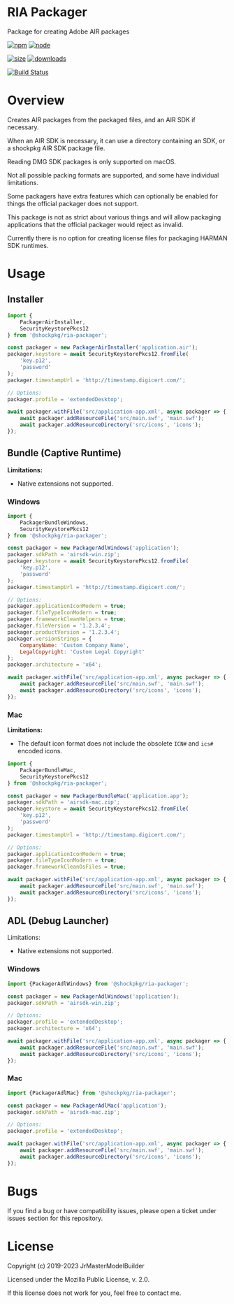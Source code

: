 # RIA Packager

Package for creating Adobe AIR packages

[![npm](https://img.shields.io/npm/v/@shockpkg/ria-packager.svg)](https://npmjs.com/package/@shockpkg/ria-packager)
[![node](https://img.shields.io/node/v/@shockpkg/ria-packager.svg)](https://nodejs.org)

[![size](https://packagephobia.now.sh/badge?p=@shockpkg/ria-packager)](https://packagephobia.now.sh/result?p=@shockpkg/ria-packager)
[![downloads](https://img.shields.io/npm/dm/@shockpkg/ria-packager.svg)](https://npmcharts.com/compare/@shockpkg/ria-packager?minimal=true)

[![Build Status](https://github.com/shockpkg/ria-packager/workflows/main/badge.svg?branch=master)](https://github.com/shockpkg/ria-packager/actions?query=workflow%3Amain+branch%3Amaster)

# Overview

Creates AIR packages from the packaged files, and an AIR SDK if necessary.

When an AIR SDK is necessary, it can use a directory containing an SDK, or a shockpkg AIR SDK package file.

Reading DMG SDK packages is only supported on macOS.

Not all possible packing formats are supported, and some have individual limitations.

Some packagers have extra features which can optionally be enabled for things the official packager does not support.

This package is not as strict about various things and will allow packaging applications that the official packager would reject as invalid.

Currently there is no option for creating license files for packaging HARMAN SDK runtimes.

# Usage

## Installer

```js
import {
	PackagerAirInstaller,
	SecurityKeystorePkcs12
} from '@shockpkg/ria-packager';

const packager = new PackagerAirInstaller('application.air');
packager.keystore = await SecurityKeystorePkcs12.fromFile(
	'key.p12',
	'password'
);
packager.timestampUrl = 'http://timestamp.digicert.com/';

// Options:
packager.profile = 'extendedDesktop';

await packager.withFile('src/application-app.xml', async packager => {
	await packager.addResourceFile('src/main.swf', 'main.swf');
	await packager.addResourceDirectory('src/icons', 'icons');
});
```

## Bundle (Captive Runtime)

**Limitations:**

-   Native extensions not supported.

### Windows

```js
import {
	PackagerBundleWindows,
	SecurityKeystorePkcs12
} from '@shockpkg/ria-packager';

const packager = new PackagerAdlWindows('application');
packager.sdkPath = 'airsdk-win.zip';
packager.keystore = await SecurityKeystorePkcs12.fromFile(
	'key.p12',
	'password'
);
packager.timestampUrl = 'http://timestamp.digicert.com/';

// Options:
packager.applicationIconModern = true;
packager.fileTypeIconModern = true;
packager.frameworkCleanHelpers = true;
packager.fileVersion = '1.2.3.4';
packager.productVersion = '1.2.3.4';
packager.versionStrings = {
	CompanyName: 'Custom Company Name',
	LegalCopyright: 'Custom Legal Copyright'
};
packager.architecture = 'x64';

await packager.withFile('src/application-app.xml', async packager => {
	await packager.addResourceFile('src/main.swf', 'main.swf');
	await packager.addResourceDirectory('src/icons', 'icons');
});
```

### Mac

**Limitations:**

-   The default icon format does not include the obsolete `ICN#` and `ics#` encoded icons.

```js
import {
	PackagerBundleMac,
	SecurityKeystorePkcs12
} from '@shockpkg/ria-packager';

const packager = new PackagerBundleMac('application.app');
packager.sdkPath = 'airsdk-mac.zip';
packager.keystore = await SecurityKeystorePkcs12.fromFile(
	'key.p12',
	'password'
);
packager.timestampUrl = 'http://timestamp.digicert.com/';

// Options:
packager.applicationIconModern = true;
packager.fileTypeIconModern = true;
packager.frameworkCleanOsFiles = true;

await packager.withFile('src/application-app.xml', async packager => {
	await packager.addResourceFile('src/main.swf', 'main.swf');
	await packager.addResourceDirectory('src/icons', 'icons');
});
```

## ADL (Debug Launcher)

Limitations:

-   Native extensions not supported.

### Windows

```js
import {PackagerAdlWindows} from '@shockpkg/ria-packager';

const packager = new PackagerAdlWindows('application');
packager.sdkPath = 'airsdk-win.zip';

// Options:
packager.profile = 'extendedDesktop';
packager.architecture = 'x64';

await packager.withFile('src/application-app.xml', async packager => {
	await packager.addResourceFile('src/main.swf', 'main.swf');
	await packager.addResourceDirectory('src/icons', 'icons');
});
```

### Mac

```js
import {PackagerAdlMac} from '@shockpkg/ria-packager';

const packager = new PackagerAdlMac('application');
packager.sdkPath = 'airsdk-mac.zip';

// Options:
packager.profile = 'extendedDesktop';

await packager.withFile('src/application-app.xml', async packager => {
	await packager.addResourceFile('src/main.swf', 'main.swf');
	await packager.addResourceDirectory('src/icons', 'icons');
});
```

# Bugs

If you find a bug or have compatibility issues, please open a ticket under issues section for this repository.

# License

Copyright (c) 2019-2023 JrMasterModelBuilder

Licensed under the Mozilla Public License, v. 2.0.

If this license does not work for you, feel free to contact me.
